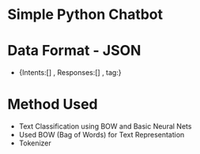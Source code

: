 # Simple Python Chatbot

# Data Format - JSON 
 - {Intents:[] , Responses:[] , tag:}

# Method Used
- Text Classification using BOW and Basic Neural Nets
- Used BOW (Bag of Words) for Text Representation
- Tokenizer 
